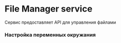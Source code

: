 # File Manager service

Сервис предоставляет API для управления файлами

### Настройка переменных окружания
